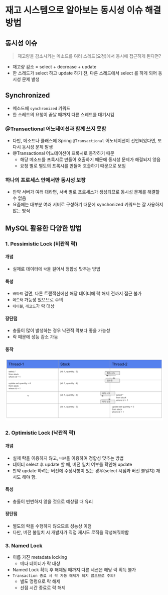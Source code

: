 # 재고 시스템으로 알아보는 동시성 이슈 해결방법

## 동시성 이슈

> 재고량을 감소시키는 메소드를 여러 스레드(요청)에서 동시에 접근하게 된다면?
- 재고량 감소 = select + decrease + update
- 한 스레드가 select 하고 update 하기 전, 다른 스레드에서 select 를 하게 되어 동시성 문제 발생

## Synchronized
- 메소드에 `synchronized` 키워드
- 한 스레드의 요청이 끝날 때까지 다른 스레드를 대기시킴
### @Transactional 어노테이션과 함께 쓰지 못함
- 다만, 메소드나 클래스에 Spring `@Transactional` 어노테이션이 선언되었다면, 또다시 동시성 문제 발생
- @Transactional 어노테이션이 프록시로 동작하기 때문
  - 해당 메소드를 프록시로 만들어 호출하기 때문에 동시성 문제가 해결되지 않음
  - 요청 별로 별도의 프록시를 만들어 호출하기 때문으로 보임
### 하나의 프로세스 안에서만 동시성 보장
- 만약 서버가 여러 대라면, 서버 별로 프로세스가 생성되므로 동시성 문제를 해결할 수 없음
- 요즘에는 대부분 여러 서버로 구성하기 때문에 synchonized 키워드는 잘 사용하지 않는 방식

## MySQL 활용한 다양한 방법

### 1. Pessimistic Lock (비관적 락)
#### 개념
- 실제로 데이터에 `락`을 걸어서 정합성 맞추는 방법
#### 특성
- `배타락` 걸면, 다른 트랜잭션에선 해당 데이터에 락 해제 전까지 접근 불가
- `데드락` 가능성 있으므로 주의
- `테이블`, `레코드`가 락 대상
#### 장단점
- 충돌이 많이 발생하는 경우 낙관적 락보다 좋을 가능성
- 락 때문에 성능 감소 가능
#### 동작
![비관적_락.png](비관적_락.png)

### 2. Optimistic Lock (낙관적 락)
#### 개념
- 실제 락을 이용하지 않고, `버전`을 이용하여 정합성 맞추는 방법
- 데이터 select 후 update 할 때, 버전 일치 여부를 확인해 update
- 만약 update 하려는 버전에 수정사항이 있는 경우(select 시점과 버전 불일치) 재시도 해야 함.
#### 특성
- 충돌이 빈번하지 않을 것으로 예상될 때 유리
#### 장단점
- 별도의 락을 수행하지 않으므로 성능상 이점
- 다만, 버전 불일치 시 개발자가 직접 재시도 로직을 작성해줘야함

### 3. Named Lock
- 이름 가진 metadata locking
  - 메타 데이터가 락 대상
- Named Lock 획득 후 해제될 때까지 다른 세션은 해당 락 획득 불가
- `Transaction 종료 시 락 자동 해제가 되지 않으므로 주의!`
  - 별도 명령으로 락 해제
  - 선점 시간 종료로 락 해제